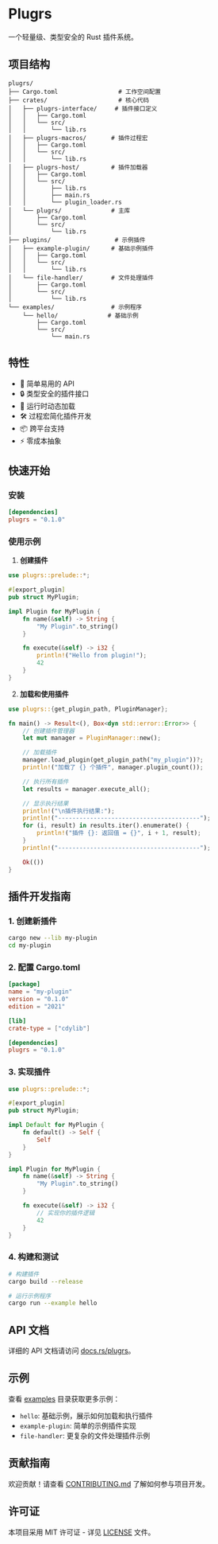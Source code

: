 # Plugrs

一个轻量级、类型安全的 Rust 插件系统。

## 项目结构

```
plugrs/
├── Cargo.toml                 # 工作空间配置
├── crates/                    # 核心代码
│   ├── plugrs-interface/     # 插件接口定义
│   │   ├── Cargo.toml
│   │   └── src/
│   │       └── lib.rs
│   ├── plugrs-macros/       # 插件过程宏
│   │   ├── Cargo.toml
│   │   └── src/
│   │       └── lib.rs
│   ├── plugrs-host/         # 插件加载器
│   │   ├── Cargo.toml
│   │   └── src/
│   │       ├── lib.rs
│   │       ├── main.rs
│   │       └── plugin_loader.rs
│   └── plugrs/              # 主库
│       ├── Cargo.toml
│       └── src/
│           └── lib.rs
├── plugins/                  # 示例插件
│   ├── example-plugin/      # 基础示例插件
│   │   ├── Cargo.toml
│   │   └── src/
│   │       └── lib.rs
│   └── file-handler/        # 文件处理插件
│       ├── Cargo.toml
│       └── src/
│           └── lib.rs
└── examples/                # 示例程序
    └── hello/              # 基础示例
        ├── Cargo.toml
        └── src/
            └── main.rs
```

## 特性

- 🚀 简单易用的 API
- 🔒 类型安全的插件接口
- 🔌 运行时动态加载
- 🛠 过程宏简化插件开发
- 📦 跨平台支持
- ⚡ 零成本抽象

## 快速开始

### 安装

```toml
[dependencies]
plugrs = "0.1.0"
```

### 使用示例

1. **创建插件**

```rust
use plugrs::prelude::*;

#[export_plugin]
pub struct MyPlugin;

impl Plugin for MyPlugin {
    fn name(&self) -> String {
        "My Plugin".to_string()
    }

    fn execute(&self) -> i32 {
        println!("Hello from plugin!");
        42
    }
}
```

2. **加载和使用插件**

```rust
use plugrs::{get_plugin_path, PluginManager};

fn main() -> Result<(), Box<dyn std::error::Error>> {
    // 创建插件管理器
    let mut manager = PluginManager::new();

    // 加载插件
    manager.load_plugin(get_plugin_path("my_plugin"))?;
    println!("加载了 {} 个插件", manager.plugin_count());

    // 执行所有插件
    let results = manager.execute_all();

    // 显示执行结果
    println!("\n插件执行结果:");
    println!("----------------------------------------");
    for (i, result) in results.iter().enumerate() {
        println!("插件 {}: 返回值 = {}", i + 1, result);
    }
    println!("----------------------------------------");

    Ok(())
}
```

## 插件开发指南

### 1. 创建新插件

```bash
cargo new --lib my-plugin
cd my-plugin
```

### 2. 配置 Cargo.toml

```toml
[package]
name = "my-plugin"
version = "0.1.0"
edition = "2021"

[lib]
crate-type = ["cdylib"]

[dependencies]
plugrs = "0.1.0"
```

### 3. 实现插件

```rust
use plugrs::prelude::*;

#[export_plugin]
pub struct MyPlugin;

impl Default for MyPlugin {
    fn default() -> Self {
        Self
    }
}

impl Plugin for MyPlugin {
    fn name(&self) -> String {
        "My Plugin".to_string()
    }

    fn execute(&self) -> i32 {
        // 实现你的插件逻辑
        42
    }
}
```

### 4. 构建和测试

```bash
# 构建插件
cargo build --release

# 运行示例程序
cargo run --example hello
```

## API 文档

详细的 API 文档请访问 [docs.rs/plugrs](https://docs.rs/plugrs)。

## 示例

查看 [examples](./examples) 目录获取更多示例：

- `hello`: 基础示例，展示如何加载和执行插件
- `example-plugin`: 简单的示例插件实现
- `file-handler`: 更复杂的文件处理插件示例

## 贡献指南

欢迎贡献！请查看 [CONTRIBUTING.md](./CONTRIBUTING.md) 了解如何参与项目开发。

## 许可证

本项目采用 MIT 许可证 - 详见 [LICENSE](./LICENSE) 文件。
